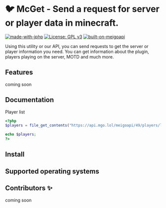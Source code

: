 # :bird: McGet - Send a request for server or player data in minecraft.
[![made-with-jphp](https://img.shields.io/badge/Made_with_JPHP-1f425f)](http://jphp.develnext.org/)
[![License: GPL v3](https://img.shields.io/github/license/pterodactyl-installer/pterodactyl-installer)](LICENSE)
[![built-on-meigoapi](https://img.shields.io/badge/Built_on_MeigoAPI_v4.9-1f425f)](LICENSE)

Using this utility or our API, you can send requests to get the server or player information you need. You can get information about the plugin, players playing on the server, MOTD and much more.

## Features

coming soon

## Documentation

Player list
```php
<?php
$players = file_get_contents("https://api.mgo.lol/meigoapi/49/players/list/?ip=mon.skybars.net");

echo $players;
?>
```

## Install

## Supported operating systems

## Contributors ✨

coming soon
